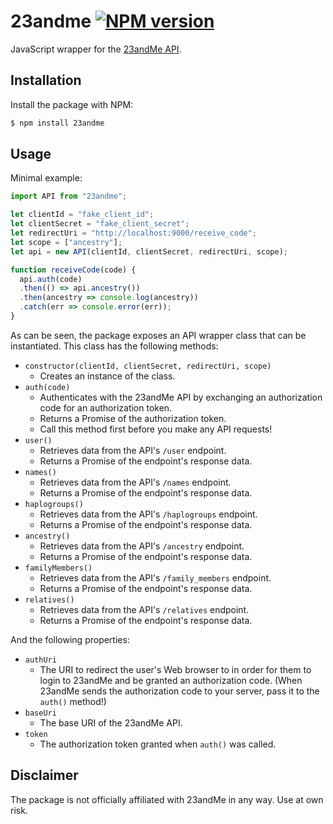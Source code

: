 # 23andme [![NPM version](http://img.shields.io/npm/v/23andme.svg?style=flat-square)](https://www.npmjs.org/package/23andme)

JavaScript wrapper for the [23andMe API](https://api.23andme.com).

## Installation

Install the package with NPM:

```bash
$ npm install 23andme
```

## Usage

Minimal example:

```javascript
import API from "23andme";

let clientId = "fake_client_id";
let clientSecret = "fake_client_secret";
let redirectUri = "http://localhost:9000/receive_code";
let scope = ["ancestry"];
let api = new API(clientId, clientSecret, redirectUri, scope);

function receiveCode(code) {
  api.auth(code)
  .then(() => api.ancestry())
  .then(ancestry => console.log(ancestry))
  .catch(err => console.error(err));
}
```

As can be seen, the package exposes an API wrapper class that can be instantiated. This class has the following methods:

* `constructor(clientId, clientSecret, redirectUri, scope)`
  * Creates an instance of the class.
* `auth(code)`
  * Authenticates with the 23andMe API by exchanging an authorization code for an authorization token.
  * Returns a Promise of the authorization token.
  * Call this method first before you make any API requests!
* `user()`
  * Retrieves data from the API's `/user` endpoint.
  * Returns a Promise of the endpoint's response data.
* `names()`
  * Retrieves data from the API's `/names` endpoint.
  * Returns a Promise of the endpoint's response data.
* `haplogroups()`
  * Retrieves data from the API's `/haplogroups` endpoint.
  * Returns a Promise of the endpoint's response data.
* `ancestry()`
  * Retrieves data from the API's `/ancestry` endpoint.
  * Returns a Promise of the endpoint's response data.
* `familyMembers()`
  * Retrieves data from the API's `/family_members` endpoint.
  * Returns a Promise of the endpoint's response data.
* `relatives()`
  * Retrieves data from the API's `/relatives` endpoint.
  * Returns a Promise of the endpoint's response data.

And the following properties:

* `authUri`
  * The URI to redirect the user's Web browser to in order for them to login to 23andMe and be granted an authorization code. (When 23andMe sends the authorization code to your server, pass it to the `auth()` method!)
* `baseUri`
  * The base URI of the 23andMe API.
* `token`
  * The authorization token granted when `auth()` was called.

## Disclaimer

The package is not officially affiliated with 23andMe in any way. Use at own risk.
